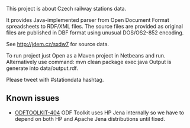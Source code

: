 This project is about Czech railway stations data.

It provides Java-implemented parser from Open Document Format spreadsheets to RDF/XML files. The source files are provided as original files are published in DBF format using unusual DOS/OS2-852 encoding.

See http://jdem.cz/sxdw7 for source data.

To run project just Open as a Maven project in Netbeans and run.
Alternatively use command: mvn clean package exec:java
Output is generate into data/output.rdf.

Please tweet with #stationdata hashtag.

## Known issues

* [ODFTOOLKIT-404](https://issues.apache.org/jira/browse/ODFTOOLKIT-404) ODF Toolkit uses HP Jena internally so we have to depend on both HP and Apache Jena distributions until fixed.